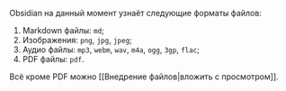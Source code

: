 Obsidian на данный момент узнаёт следующие форматы файлов:

1. Markdown файлы: `md`;
2. Изображения: `png`, `jpg`, `jpeg`;
3. Аудио файлы: `mp3`, `webm`, `wav`, `m4a`, `ogg`, `3gp`, `flac`;
4. PDF файлы: `pdf`.

Всё кроме PDF можно [[Внедрение файлов|вложить с просмотром]].

